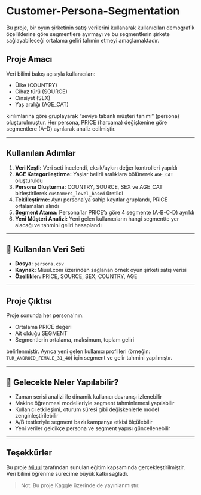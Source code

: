 # Customer-Persona-Segmentation
Bu proje, bir oyun şirketinin satış verilerini kullanarak kullanıcıları demografik özelliklerine göre segmentlere ayırmayı ve bu segmentlerin şirkete sağlayabileceği ortalama geliri tahmin etmeyi amaçlamaktadır.

## Proje Amacı

Veri bilimi bakış açısıyla kullanıcıları:

- Ülke (COUNTRY)
- Cihaz türü (SOURCE)
- Cinsiyet (SEX)
- Yaş aralığı (AGE_CAT)

kırılımlarına göre gruplayarak “seviye tabanlı müşteri tanımı” (persona) oluşturulmuştur. Her persona, PRICE (harcama) değişkenine göre segmentlere (A–D) ayrılarak analiz edilmiştir.

---

##  Kullanılan Adımlar

1. **Veri Keşfi:** Veri seti incelendi, eksik/aykırı değer kontrolleri yapıldı  
2. **AGE Kategorileştirme:** Yaşlar belirli aralıklara bölünerek `AGE_CAT` oluşturuldu  
3. **Persona Oluşturma:** COUNTRY, SOURCE, SEX ve AGE_CAT birleştirilerek `customers_level_based` üretildi  
4. **Tekilleştirme:** Aynı persona’ya sahip kayıtlar gruplandı, PRICE ortalamaları alındı  
5. **Segment Atama:** Persona’lar PRICE’a göre 4 segmente (A-B-C-D) ayrıldı  
6. **Yeni Müşteri Analizi:** Yeni gelen kullanıcıların hangi segmentte yer alacağı ve tahmini geliri hesaplandı

---

## 📁 Kullanılan Veri Seti

- **Dosya:** `persona.csv`  
- **Kaynak:** Miuul.com üzerinden sağlanan örnek oyun şirketi satış verisi  
- **Özellikler:** PRICE, SOURCE, SEX, COUNTRY, AGE

---

## Proje Çıktısı

Proje sonunda her persona'nın:

- Ortalama PRICE değeri
- Ait olduğu SEGMENT
- Segmentlerin ortalama, maksimum, toplam geliri

belirlenmiştir. Ayrıca yeni gelen kullanıcı profilleri (örneğin: `TUR_ANDROID_FEMALE_31_40`) için segment ve gelir tahmini yapılmıştır.

---

## 🔮 Gelecekte Neler Yapılabilir?

- Zaman serisi analizi ile dinamik kullanıcı davranışı izlenebilir  
- Makine öğrenmesi modelleriyle segment tahminlemesi yapılabilir  
- Kullanıcı etkileşimi, oturum süresi gibi değişkenlerle model zenginleştirilebilir  
- A/B testleriyle segment bazlı kampanya etkisi ölçülebilir  
- Yeni veriler geldikçe persona ve segment yapısı güncellenebilir

---

##  Teşekkürler

Bu proje [Miuul](https://www.miuul.com/) tarafından sunulan eğitim kapsamında gerçekleştirilmiştir.  
Veri bilimi öğrenme sürecime büyük katkı sağladı.


> Not: Bu proje Kaggle üzerinde de yayınlanmıştır.
